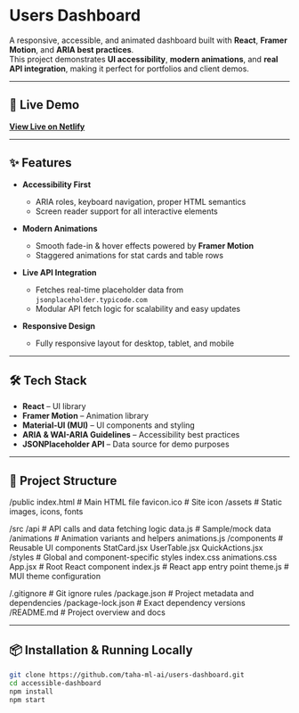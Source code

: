 # Users Dashboard

A responsive, accessible, and animated dashboard built with **React**, **Framer Motion**, and **ARIA best practices**.  
This project demonstrates **UI accessibility**, **modern animations**, and **real API integration**, making it perfect for portfolios and client demos.

---

## 🚀 Live Demo

[**View Live on Netlify**](https://creative-semolina-086301.netlify.app/)

---

## ✨ Features

- **Accessibility First**  
  - ARIA roles, keyboard navigation, proper HTML semantics  
  - Screen reader support for all interactive elements  

- **Modern Animations**  
  - Smooth fade-in & hover effects powered by **Framer Motion**  
  - Staggered animations for stat cards and table rows  

- **Live API Integration**  
  - Fetches real-time placeholder data from `jsonplaceholder.typicode.com`  
  - Modular API fetch logic for scalability and easy updates  

- **Responsive Design**  
  - Fully responsive layout for desktop, tablet, and mobile  

---

## 🛠 Tech Stack

- **React** – UI library  
- **Framer Motion** – Animation library  
- **Material-UI (MUI)** – UI components and styling  
- **ARIA & WAI-ARIA Guidelines** – Accessibility best practices  
- **JSONPlaceholder API** – Data source for demo purposes  

---

## 📂 Project Structure

/public
  index.html                 # Main HTML file
  favicon.ico                # Site icon
  /assets                    # Static images, icons, fonts

/src
  /api                       # API calls and data fetching logic
    data.js                  # Sample/mock data
  /animations                # Animation variants and helpers
    animations.js
  /components                # Reusable UI components
    StatCard.jsx
    UserTable.jsx
    QuickActions.jsx
  /styles                    # Global and component-specific styles
    index.css
    animations.css
  App.jsx                    # Root React component
  index.js                   # React app entry point
  theme.js                   # MUI theme configuration

/.gitignore                  # Git ignore rules
/package.json                # Project metadata and dependencies
/package-lock.json           # Exact dependency versions
/README.md                   # Project overview and docs



---

## 📦 Installation & Running Locally

```bash
git clone https://github.com/taha-ml-ai/users-dashboard.git
cd accessible-dashboard
npm install
npm start
